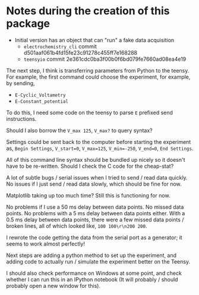 # Notes during the creation of this package

- Initial version has an object that can "run" a fake data acquisition
    - `electrochemistry_cli` commit d501aaf061b4fd15fe23c91278c455ff7e168288
    - `teensyio` commit 2e361cdc0ba3f00b0f6bd079fe7660ad08ea4e19

The next step, I think is transferring parameters from Python to the teensy. For example, the first command could choose the experiment, for example, by sending,

- `E-Cyclic_Voltametry`
- `E-Constant_potential`

To do this, I need some code on the teensy to parse `E` prefixed send instructions.

Should I also borrow the `V_max 125`, `V_max?` to query syntax?

Settings could be sent back to the computer before starting the experiment as, `Begin Settings`, `V_start=0`, `V_max=125`, `V_min=-250`, `V_end=0`, `End Settings`.

All of this command line syntax should be bundled up nicely so it doesn't have to be re-written. Should I check the C code for the cheap-stat?

A lot of subtle bugs / serial issues when I tried to send / read data quickly. No issues if I just send / read data slowly, which should be fine for now.

Matplotlib taking up too much time? Still this is functioning for now.

No problems if I use a 50 ms delay between data points. No missed data points. No problems with a 5 ms delay between data points either. With a 0.5 ms delay between data points, there were a few missed data points / broken lines, all of which looked like, `100 100\r\n200 200`.

I rewrote the code getting the data from the serial port as a generator; it seems to work almost perfectly!

Next steps are adding a python method to set up the experiment, and adding code to actually run / simulate the experiment better on the Teensy.

I should also check performance on Windows at some point, and check whether I can run this in an IPython notebook (It will probably / should probably open a new window for this).
